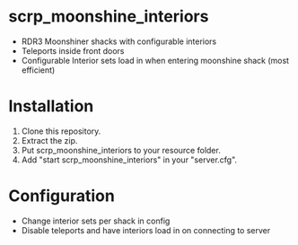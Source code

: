 # scrp_moonshine_interiors
- RDR3 Moonshiner shacks with configurable interiors
- Teleports inside front doors
- Configurable Interior sets load in when entering moonshine shack (most efficient)

# Installation
1. Clone this repository.
2. Extract the zip.
3. Put scrp_moonshine_interiors to your resource folder.
4. Add "start scrp_moonshine_interiors" in your "server.cfg".

# Configuration
- Change interior sets per shack in config
- Disable teleports and have interiors load in on connecting to server
